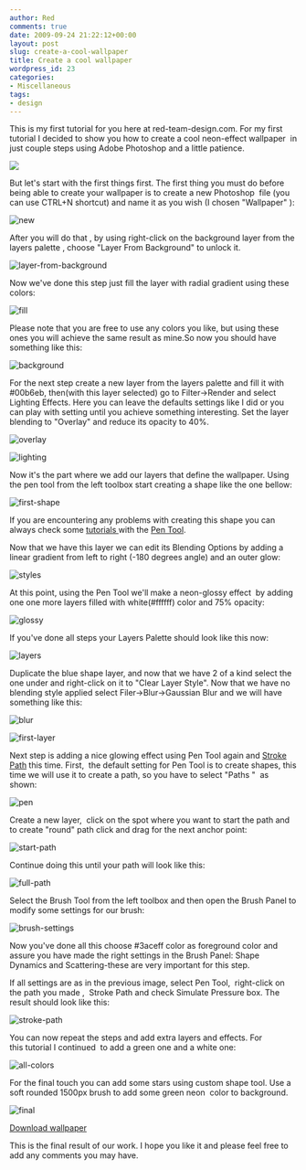 ```yaml
---
author: Red
comments: true
date: 2009-09-24 21:22:12+00:00
layout: post
slug: create-a-cool-wallpaper
title: Create a cool wallpaper
wordpress_id: 23
categories:
- Miscellaneous
tags:
- design
---
```


This is my first tutorial for you here at red-team-design.com. For my first tutorial I decided to show you how to create a cool neon-effect wallpaper  in just couple steps using Adobe Photoshop and a little patience.

[![](http://www.red-team-design.com/wp-content/uploads/2009/09/neon-wallpaper.jpg)](http://www.red-team-design.com/create-a-cool-wallpaper/)

<!-- more -->

But let's start with the first things first. The first thing you must do before being able to create your wallpaper is to create a new Photoshop  file (you can use CTRL+N shortcut) and name it as you wish (I chosen "Wallpaper" ):

![new](http://www.red-team-design.com/wp-content/uploads/2009/09/new.png)

After you will do that , by using right-click on the background layer from the layers palette , choose "Layer From Background" to unlock it.

![layer-from-background](http://www.red-team-design.com/wp-content/uploads/2009/09/layer-from-background.png)

Now we've done this step just fill the layer with radial gradient using these colors:

![fill](http://www.red-team-design.com/wp-content/uploads/2009/09/fill1.png)

Please note that you are free to use any colors you like, but using these ones you will achieve the same result as mine.So now you should have something like this:

![background](http://www.red-team-design.com/wp-content/uploads/2009/09/background.png)

For the next step create a new layer from the layers palette and fill it with #00b6eb, then(with this layer selected) go to Filter->Render and select  Lighting Effects. Here you can leave the defaults settings like I did or you can play with setting until you achieve something interesting. Set the layer blending to "Overlay" and reduce its opacity to 40%.

![overlay](http://www.red-team-design.com/wp-content/uploads/2009/09/overlay.png)

![lighting](http://www.red-team-design.com/wp-content/uploads/2009/09/lighting.png)

Now it's the part where we add our layers that define the wallpaper. Using the pen tool from the left toolbox start creating a shape like the one bellow:

![first-shape](http://www.red-team-design.com/wp-content/uploads/2009/09/first-shape.png)

If you are encountering any problems with creating this shape you can always check some [tutorials ](http://www.melissaclifton.com/tutorial-pentool.html)with the [Pen Tool](http://psd.tutsplus.com/tutorials/tools-tips/photoshops-pen-tool-the-comprehensive-guide/).

Now that we have this layer we can edit its Blending Options by adding a linear gradient from left to right (-180 degrees angle) and an outer glow:

![styles](http://www.red-team-design.com/wp-content/uploads/2009/09/styles.png)

At this point, using the Pen Tool we'll make a neon-glossy effect  by adding one one more layers filled with white(#ffffff) color and 75% opacity:

![glossy](http://www.red-team-design.com/wp-content/uploads/2009/09/glossy.png)

If you've done all steps your Layers Palette should look like this now:

![layers](http://www.red-team-design.com/wp-content/uploads/2009/09/layers.png)

Duplicate the blue shape layer, and now that we have 2 of a kind select the one under and right-click on it to "Clear Layer Style". Now that we have no blending style applied select Filer->Blur->Gaussian Blur and we will have something like this:

![blur](http://www.red-team-design.com/wp-content/uploads/2009/09/blur.png)

![first-layer](http://www.red-team-design.com/wp-content/uploads/2009/09/first-layer.png)

Next step is adding a nice glowing effect using Pen Tool again and [Stroke Path](http://graphicssoft.about.com/cs/photoshop/ht/apsdotlinepath.htm) this time. First,  the default setting for Pen Tool is to create shapes, this time we will use it to create a path, so you have to select "Paths "  as shown:

![pen](http://www.red-team-design.com/wp-content/uploads/2009/09/pen.png)

Create a new layer,  click on the spot where you want to start the path and to create "round" path click and drag for the next anchor point:

![start-path](http://www.red-team-design.com/wp-content/uploads/2009/09/start-path.png)

Continue doing this until your path will look like this:

![full-path](http://www.red-team-design.com/wp-content/uploads/2009/09/full-path.png)

Select the Brush Tool from the left toolbox and then open the Brush Panel to modify some settings for our brush:

![brush-settings](http://www.red-team-design.com/wp-content/uploads/2009/09/brush-settings.png)

Now you've done all this choose #3aceff color as foreground color and assure you have made the right settings in the Brush Panel: Shape Dynamics and Scattering-these are very important for this step.

If all settings are as in the previous image, select Pen Tool,  right-click on the path you made ,  Stroke Path and check Simulate Pressure box. The result should look like this:

![stroke-path](http://www.red-team-design.com/wp-content/uploads/2009/09/stroke-path.png)

You can now repeat the steps and add extra layers and effects. For this tutorial I continued  to add a green one and a white one:

![all-colors](http://www.red-team-design.com/wp-content/uploads/2009/09/all-colors.png)

For the final touch you can add some stars using custom shape tool. Use a soft rounded 1500px brush to add some green neon  color to background.

![final](http://www.red-team-design.com/wp-content/uploads/2009/09/final.jpg)



[Download wallpaper](http://www.red-team-design.com/wp-content/uploads/2009/09/Neon-wallpaper.zip)

This is the final result of our work. I hope you like it and please feel free to add any comments you may have.